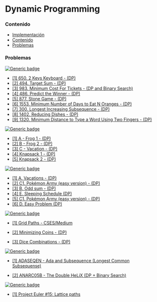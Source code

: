 # Dynamic Programming

### Contenido

* [Implementación](#)
* [Contenido](#contenido)
* [Problemas](#problemas)

### Problemas

[![Generic badge](https://img.shields.io/badge/LeetCode-Medium-yellow.svg)](https://leetcode.com/problemset/algorithms/)

* [[1] 650. 2 Keys Keyboard - (DP)](https://leetcode.com/problems/2-keys-keyboard/)
* [[2] 494. Target Sum - (DP)](https://leetcode.com/problems/target-sum/)
* [[3] 983. Minimum Cost For Tickets - (DP and Binary Search)](https://leetcode.com/problems/minimum-cost-for-tickets/)
* [[4] 486. Predict the Winner - (DP)](https://leetcode.com/problems/predict-the-winner/)
* [[5] 877. Stone Game - (DP)](https://leetcode.com/problems/stone-game/)
* [[6] 1553. Minimum Number of Days to Eat N Oranges - (DP)](https://leetcode.com/problems/minimum-number-of-days-to-eat-n-oranges/)
* [[7] 300. Longest Increasing Subsequence - (DP)](https://leetcode.com/problems/longest-increasing-subsequence/)
* [[8] 1402. Reducing Dishes - (DP)](https://leetcode.com/problems/reducing-dishes/)
* [[9] 1320. Minimum Distance to Type a Word Using Two Fingers - (DP)](https://leetcode.com/problems/minimum-distance-to-type-a-word-using-two-fingers/)

[![Generic badge](https://img.shields.io/badge/AtCoder-Medium-yellow.svg)](https://atcoder.jp/)

* [[1] A - Frog 1 - (DP)](https://atcoder.jp/contests/dp/tasks/dp_a)
* [[2] B - Frog 2 - (DP)](https://atcoder.jp/contests/dp/tasks/dp_b)
* [[3] C - Vacation - (DP)](https://atcoder.jp/contests/dp/tasks/dp_c)
* [[4] Knapsack 1 - (DP)](https://atcoder.jp/contests/dp/tasks/dp_d)
* [[5] Knapsack 2 - (DP)](https://atcoder.jp/contests/dp/tasks/dp_e)

[![Generic badge](https://img.shields.io/badge/CodeForces-Medium-yellow.svg)](https://codeforces.com/problemset?tags=dp)

* [[1] A. Vacations - (DP)](https://codeforces.com/contest/698/problem/A)
* [[2] C1. Pokémon Army (easy version) - (DP)](https://codeforces.com/contest/1420/problem/C1)
* [[3] B. Odd sum - (DP)](https://codeforces.com/contest/797/problem/B)
* [[4] E. Sleeping Schedule (DP)](https://codeforces.com/contest/1324/problem/E)
* [[5] C1. Pokémon Army (easy version) - (DP)](https://codeforces.com/contest/1420/problem/C1)
* [[6] D. Easy Problem (DP)](https://codeforces.com/contest/1096/problem/D)


[![Generic badge](https://img.shields.io/badge/CSES-Medium-yellow.svg)](https://cses.fi/problemset/)

* [[1] Grid Paths - CSES/Medium](https://cses.fi/problemset/task/1638)

* [[2] Minimizing Coins - (DP)](https://cses.fi/problemset/task/1634/)

* [[3] Dice Combinations - (DP)](https://cses.fi/problemset/task/1633)

[![Generic badge](https://img.shields.io/badge/SPOJ-Medium-yellow.svg)](https://www.spoj.com/problems/tag/dynamic-programming?sort=6)

* [[1] ADASEQEN - Ada and Subsequence (Longest Common Subsequense)](https://www.spoj.com/problems/ADASEQEN/)

* [[2] ANARC05B - The Double HeLiX (DP + Binary Search)](https://www.spoj.com/problems/ANARC05B/)


[![Generic badge](https://img.shields.io/badge/ProjectoEulerHackerRank-Medium-yellow.svg)](https://www.hackerrank.com/contests/projecteuler/challenges)

* [[1] Project Euler #15: Lattice paths](https://www.hackerrank.com/contests/projecteuler/challenges/euler015/problem)
